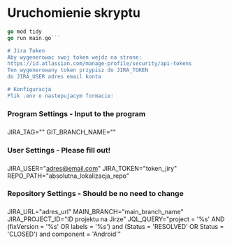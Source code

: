 # Uruchomienie skryptu


```go isntall
go mod tidy
go run main.go```

# Jira Token
Aby wygenerowac swoj token wejdz na strone:
https://id.atlassian.com/manage-profile/security/api-tokens
Ten wygenerowany token przypisz do JIRA_TOKEN
do JIRA_USER adres email konta

# Konfiguracja
Plik .env o nastepujacym formacie:

```
###
### Program Settings - Input to the program
###

JIRA_TAG=""
GIT_BRANCH_NAME=""


###
### User Settings - Please fill out!
###

JIRA_USER="adres@email.com"
JIRA_TOKEN="token_jiry"
REPO_PATH="absolutna_lokalizacja_repo"

###
### Repository Settings - Should be no need to change
###
JIRA_URL="adres_url"
MAIN_BRANCH="main_branch_name"
JIRA_PROJECT_ID="ID projektu na Jirze"
JQL_QUERY="project = '%s' AND (fixVersion = '%s' OR labels = '%s') and (Status = 'RESOLVED' OR Status = 'CLOSED') and component = 'Android'"
```